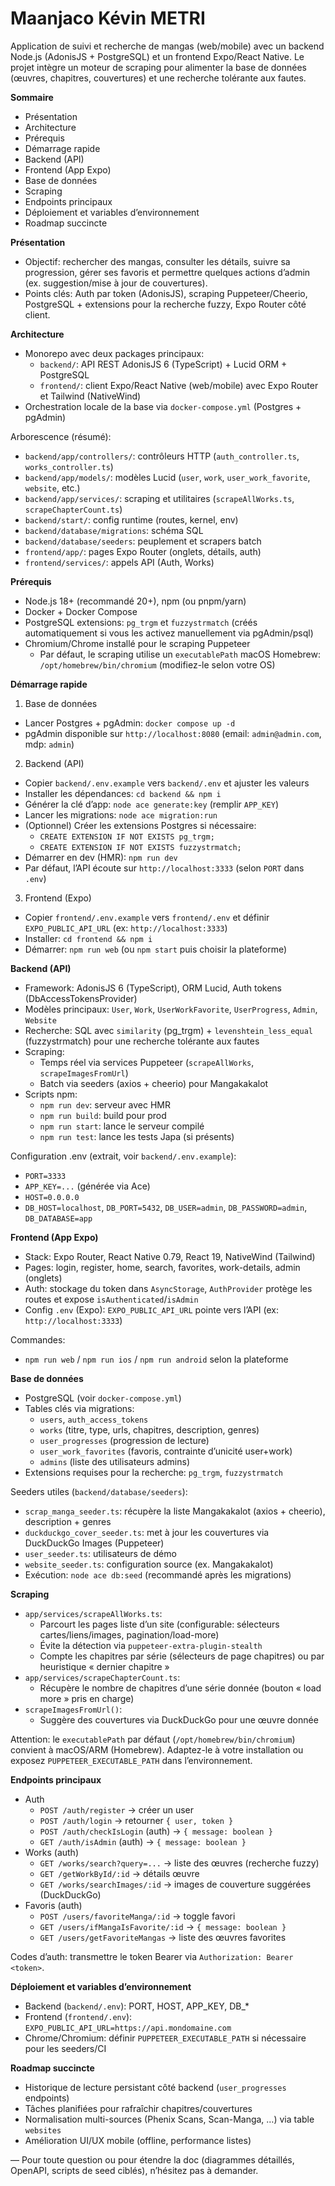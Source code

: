 # Maanjaco Kévin METRI

Application de suivi et recherche de mangas (web/mobile) avec un backend Node.js (AdonisJS + PostgreSQL) et un frontend Expo/React Native. Le projet intègre un moteur de scraping pour alimenter la base de données (œuvres, chapitres, couvertures) et une recherche tolérante aux fautes.

**Sommaire**
- Présentation
- Architecture
- Prérequis
- Démarrage rapide
- Backend (API)
- Frontend (App Expo)
- Base de données
- Scraping
- Endpoints principaux
- Déploiement et variables d’environnement
- Roadmap succincte

**Présentation**
- Objectif: rechercher des mangas, consulter les détails, suivre sa progression, gérer ses favoris et permettre quelques actions d’admin (ex. suggestion/mise à jour de couvertures).
- Points clés: Auth par token (AdonisJS), scraping Puppeteer/Cheerio, PostgreSQL + extensions pour la recherche fuzzy, Expo Router côté client.

**Architecture**
- Monorepo avec deux packages principaux:
  - `backend/`: API REST AdonisJS 6 (TypeScript) + Lucid ORM + PostgreSQL
  - `frontend/`: client Expo/React Native (web/mobile) avec Expo Router et Tailwind (NativeWind)
- Orchestration locale de la base via `docker-compose.yml` (Postgres + pgAdmin)

Arborescence (résumé):
- `backend/app/controllers/`: contrôleurs HTTP (`auth_controller.ts`, `works_controller.ts`)
- `backend/app/models/`: modèles Lucid (`user`, `work`, `user_work_favorite`, `website`, etc.)
- `backend/app/services/`: scraping et utilitaires (`scrapeAllWorks.ts`, `scrapeChapterCount.ts`)
- `backend/start/`: config runtime (routes, kernel, env)
- `backend/database/migrations`: schéma SQL
- `backend/database/seeders`: peuplement et scrapers batch
- `frontend/app/`: pages Expo Router (onglets, détails, auth)
- `frontend/services/`: appels API (Auth, Works)

**Prérequis**
- Node.js 18+ (recommandé 20+), npm (ou pnpm/yarn)
- Docker + Docker Compose
- PostgreSQL extensions: `pg_trgm` et `fuzzystrmatch` (créés automatiquement si vous les activez manuellement via pgAdmin/psql)
- Chromium/Chrome installé pour le scraping Puppeteer
  - Par défaut, le scraping utilise un `executablePath` macOS Homebrew: `/opt/homebrew/bin/chromium` (modifiez-le selon votre OS)

**Démarrage rapide**
1) Base de données
- Lancer Postgres + pgAdmin: `docker compose up -d`
- pgAdmin disponible sur `http://localhost:8080` (email: `admin@admin.com`, mdp: `admin`)

2) Backend (API)
- Copier `backend/.env.example` vers `backend/.env` et ajuster les valeurs
- Installer les dépendances: `cd backend && npm i`
- Générer la clé d’app: `node ace generate:key` (remplir `APP_KEY`)
- Lancer les migrations: `node ace migration:run`
- (Optionnel) Créer les extensions Postgres si nécessaire:
  - `CREATE EXTENSION IF NOT EXISTS pg_trgm;`
  - `CREATE EXTENSION IF NOT EXISTS fuzzystrmatch;`
- Démarrer en dev (HMR): `npm run dev`
- Par défaut, l’API écoute sur `http://localhost:3333` (selon `PORT` dans `.env`)

3) Frontend (Expo)
- Copier `frontend/.env.example` vers `frontend/.env` et définir `EXPO_PUBLIC_API_URL` (ex: `http://localhost:3333`)
- Installer: `cd frontend && npm i`
- Démarrer: `npm run web` (ou `npm start` puis choisir la plateforme)

**Backend (API)**
- Framework: AdonisJS 6 (TypeScript), ORM Lucid, Auth tokens (DbAccessTokensProvider)
- Modèles principaux: `User`, `Work`, `UserWorkFavorite`, `UserProgress`, `Admin`, `Website`
- Recherche: SQL avec `similarity` (pg_trgm) + `levenshtein_less_equal` (fuzzystrmatch) pour une recherche tolérante aux fautes
- Scraping:
  - Temps réel via services Puppeteer (`scrapeAllWorks`, `scrapeImagesFromUrl`)
  - Batch via seeders (axios + cheerio) pour Mangakakalot
- Scripts npm:
  - `npm run dev`: serveur avec HMR
  - `npm run build`: build pour prod
  - `npm run start`: lance le serveur compilé
  - `npm run test`: lance les tests Japa (si présents)

Configuration .env (extrait, voir `backend/.env.example`):
- `PORT=3333`
- `APP_KEY=...` (générée via Ace)
- `HOST=0.0.0.0`
- `DB_HOST=localhost`, `DB_PORT=5432`, `DB_USER=admin`, `DB_PASSWORD=admin`, `DB_DATABASE=app`

**Frontend (App Expo)**
- Stack: Expo Router, React Native 0.79, React 19, NativeWind (Tailwind)
- Pages: login, register, home, search, favorites, work-details, admin (onglets)
- Auth: stockage du token dans `AsyncStorage`, `AuthProvider` protège les routes et expose `isAuthenticated`/`isAdmin`
- Config `.env` (Expo): `EXPO_PUBLIC_API_URL` pointe vers l’API (ex: `http://localhost:3333`)

Commandes:
- `npm run web` / `npm run ios` / `npm run android` selon la plateforme

**Base de données**
- PostgreSQL (voir `docker-compose.yml`)
- Tables clés via migrations:
  - `users`, `auth_access_tokens`
  - `works` (titre, type, urls, chapitres, description, genres)
  - `user_progresses` (progression de lecture)
  - `user_work_favorites` (favoris, contrainte d’unicité user+work)
  - `admins` (liste des utilisateurs admins)
- Extensions requises pour la recherche: `pg_trgm`, `fuzzystrmatch`

Seeders utiles (`backend/database/seeders`):
- `scrap_manga_seeder.ts`: récupère la liste Mangakakalot (axios + cheerio), description + genres
- `duckduckgo_cover_seeder.ts`: met à jour les couvertures via DuckDuckGo Images (Puppeteer)
- `user_seeder.ts`: utilisateurs de démo
- `website_seeder.ts`: configuration source (ex. Mangakakalot)
- Exécution: `node ace db:seed` (recommandé après les migrations)

**Scraping**
- `app/services/scrapeAllWorks.ts`:
  - Parcourt les pages liste d’un site (configurable: sélecteurs cartes/liens/images, pagination/load-more)
  - Évite la détection via `puppeteer-extra-plugin-stealth`
  - Compte les chapitres par série (sélecteurs de page chapitres) ou par heuristique « dernier chapitre »
- `app/services/scrapeChapterCount.ts`:
  - Récupère le nombre de chapitres d’une série donnée (bouton « load more » pris en charge)
- `scrapeImagesFromUrl()`:
  - Suggère des couvertures via DuckDuckGo pour une œuvre donnée

Attention: le `executablePath` par défaut (`/opt/homebrew/bin/chromium`) convient à macOS/ARM (Homebrew). Adaptez-le à votre installation ou exposez `PUPPETEER_EXECUTABLE_PATH` dans l’environnement.

**Endpoints principaux**
- Auth
  - `POST /auth/register` → créer un user
  - `POST /auth/login` → retourner `{ user, token }`
  - `POST /auth/checkIsLogin` (auth) → `{ message: boolean }`
  - `GET /auth/isAdmin` (auth) → `{ message: boolean }`
- Works (auth)
  - `GET /works/search?query=...` → liste des œuvres (recherche fuzzy)
  - `GET /getWorkById/:id` → détails œuvre
  - `GET /works/searchImages/:id` → images de couverture suggérées (DuckDuckGo)
- Favoris (auth)
  - `POST /users/favoriteManga/:id` → toggle favori
  - `GET /users/ifMangaIsFavorite/:id` → `{ message: boolean }`
  - `GET /users/getFavoriteMangas` → liste des œuvres favorites

Codes d’auth: transmettre le token Bearer via `Authorization: Bearer <token>`.

**Déploiement et variables d’environnement**
- Backend (`backend/.env`): PORT, HOST, APP_KEY, DB_*
- Frontend (`frontend/.env`): `EXPO_PUBLIC_API_URL=https://api.mondomaine.com`
- Chrome/Chromium: définir `PUPPETEER_EXECUTABLE_PATH` si nécessaire pour les seeders/CI

**Roadmap succincte**
- Historique de lecture persistant côté backend (`user_progresses` endpoints)
- Tâches planifiées pour rafraîchir chapitres/couvertures
- Normalisation multi-sources (Phenix Scans, Scan-Manga, …) via table `websites`
- Amélioration UI/UX mobile (offline, performance listes)

—
Pour toute question ou pour étendre la doc (diagrammes détaillés, OpenAPI, scripts de seed ciblés), n’hésitez pas à demander.
